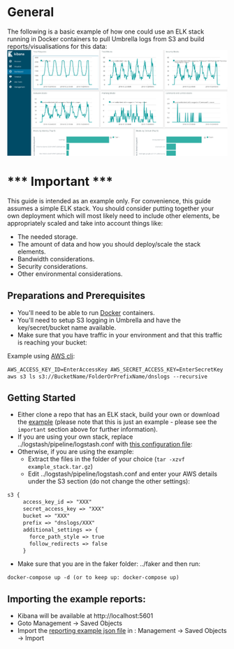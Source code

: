 # General

The following is a basic example of how one could use an ELK stack running in Docker containers to pull Umbrella logs from S3 and build reports/visualisations for this data:
![Example](https://github.com/CiscoDevNet/cloud-security/blob/master/Umbrella/Reporting/S3%20ELK%20Example/umbrellaELK.png)

# *** Important ***

This guide is intended as an example only. For convenience, this guide assumes a simple ELK stack. You should consider putting together your own deployment which will most likely need to include other elements, be appropriately scaled and take into account things like:
* The needed storage.
* The amount of data and how you should deploy/scale the stack elements.
* Bandwidth considerations.
* Security considerations.
* Other environmental considerations.

## Preparations and Prerequisites

* You'll need to be able to run [Docker](https://www.docker.com/) containers.
* You'll need to setup S3 logging in Umbrella and have the key/secret/bucket name available.
* Make sure that you have traffic in your environment and that this traffic is reaching your bucket:

Example using [AWS cli](https://docs.aws.amazon.com/cli/latest/reference/s3/index.html):
```
AWS_ACCESS_KEY_ID=EnterAccessKey AWS_SECRET_ACCESS_KEY=EnterSecretKey aws s3 ls s3://BucketName/FolderOrPrefixName/dnslogs --recursive
```

## Getting Started

* Either clone a repo that has an ELK stack, build your own or download the [example](https://github.com/CiscoDevNet/cloudsecurity/raw/master/Umbrella/Reporting/S3%20ELK%20Example/example_stack.tar.gz) (please note that this is just an example - please see the `important` section above for further information).
* If you are using your own stack, replace ../logstash/pipeline/logstash.conf with [this configuration file](https://github.com/CiscoDevNet/cloud-security/blob/master/Umbrella/Reporting/S3%20ELK%20Example/logstash.conf):
* Otherwise, if you are using the example:
  * Extract the files in the folder of your choice (```tar -xzvf example_stack.tar.gz```)
  * Edit ../logstash/pipeline/logstash.conf and enter your AWS details under the S3 section (do not change the other settings):

```
s3 {
     access_key_id => "XXX"
     secret_access_key => "XXX"
     bucket => "XXX"
     prefix => "dnslogs/XXX"
     additional_settings => {
       force_path_style => true
       follow_redirects => false
     }
```
* Make sure that you are in the faker folder: ../faker and then run:
```
docker-compose up -d (or to keep up: docker-compose up)
```

## Importing the example reports:
* Kibana will be available at http://localhost:5601
* Goto Management -> Saved Objects
* Import the [reporting example json file](https://github.com/CiscoDevNet/cloud-security/blob/master/Umbrella/Reporting/S3%20ELK%20Example/VisConfig.json) in : Management -> Saved Objects -> Import
